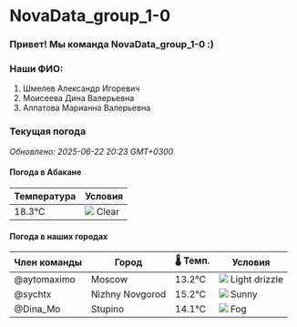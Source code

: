 # NovaData_group_1-0
### Привет! Мы команда NovaData_group_1-0 :)

### Наши ФИО:
1. Шмелев Александр Игоревич
2. Моисеева Дина Валерьевна
3. Алпатова Марианна Валерьевна

### Текущая погода
<!-- WEATHER:START -->
_Обновлено: 2025-06-22 20:23 GMT+0300_

#### Погода в Абакане

| Температура | Условия |
|-------------|----------|
| 18.3°C     | ![](https://cdn.weatherapi.com/weather/64x64/night/113.png) Clear |

#### Погода в наших городах

| Член команды  | Город               | 🌡️ Темп.  | Условия          |
|---------------|---------------------|-----------|--------------------|
| @aytomaximo    | Moscow              |   13.2°C | ![](https://cdn.weatherapi.com/weather/64x64/day/266.png) Light drizzle |
| @sychtx        | Nizhny Novgorod     |   15.2°C | ![](https://cdn.weatherapi.com/weather/64x64/day/113.png) Sunny        |
| @Dina_Mo       | Stupino             |   14.1°C | ![](https://cdn.weatherapi.com/weather/64x64/day/248.png) Fog          |

<!-- WEATHER:END -->
